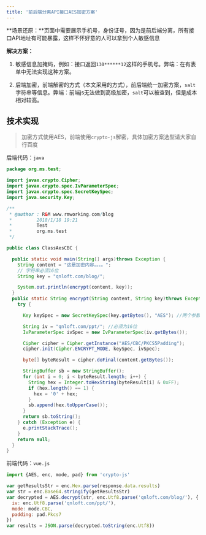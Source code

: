 ```yaml
---
title: '前后端分离API接口AES加密方案'
---
```


**场景还原：**页面中需要展示手机号，身份证号，因为是前后端分离，所有接口API地址有可能暴露，这样不怀好意的人可以拿到个人敏感信息

**解决方案：**

1.  敏感信息加掩码，例如：接口返回`130******12`这样的手机号。弊端：在有表单中无法实现这种方案。

2.  后端加密，前端解密的方式（本文采用的方式），前后端统一加密方案，`salt`字符串等信息。弊端：前端js无法做到高级加密，`salt`可以被查到，但是成本相对较高。

## 技术实现

> 加密方式使用AES，前端使用`crypto-js`解密，具体加密方案选型请大家自行百度

后端代码：`java`

```Java
package org.ms.test;

import javax.crypto.Cipher;
import javax.crypto.spec.IvParameterSpec;
import javax.crypto.spec.SecretKeySpec;
import java.security.Key;

/**
 * @author : R&M www.rmworking.com/blog
 *         2018/1/18 19:21
 *         Test
 *         org.ms.test
 */

public class ClassAesCBC {

  public static void main(String[] args)throws Exception {
    String content = "这是加密内容。。。。";
    // 字符串必须16位
    String key = "qnloft.com/blog/";

    System.out.println(encrypt(content, key));
  }
  public static String encrypt(String content, String key)throws Exception {
    try {

      Key keySpec = new SecretKeySpec(key.getBytes(), "AES"); //两个参数，第一个为私钥字节数组， 第二个为加密方式 AES或者DES

      String iv = "qnloft.com/ppt/"; //必须为16位
      IvParameterSpec ivSpec = new IvParameterSpec(iv.getBytes());

      Cipher cipher = Cipher.getInstance("AES/CBC/PKCS5Padding");
      cipher.init(Cipher.ENCRYPT_MODE, keySpec, ivSpec);

      byte[] byteResult = cipher.doFinal(content.getBytes());

      StringBuffer sb = new StringBuffer();
      for (int i = 0; i < byteResult.length; i++) {
        String hex = Integer.toHexString(byteResult[i] & 0xFF);
        if (hex.length() == 1) {
          hex = '0' + hex;
        }
        sb.append(hex.toUpperCase());
      }
      return sb.toString();
    } catch (Exception e) {
      e.printStackTrace();
    }
    return null;
  }
}
```

前端代码：`vue.js`

```JavaScript
import {AES, enc, mode, pad} from 'crypto-js'

var getResultsStr = enc.Hex.parse(response.data.results)
var str = enc.Base64.stringify(getResultsStr)
var decrypted = AES.decrypt(str, enc.Utf8.parse('qnloft.com/blog/'), {
  iv: enc.Utf8.parse('qnloft.com/ppt/'),
  mode: mode.CBC,
  padding: pad.Pkcs7
})
var results = JSON.parse(decrypted.toString(enc.Utf8))
```
